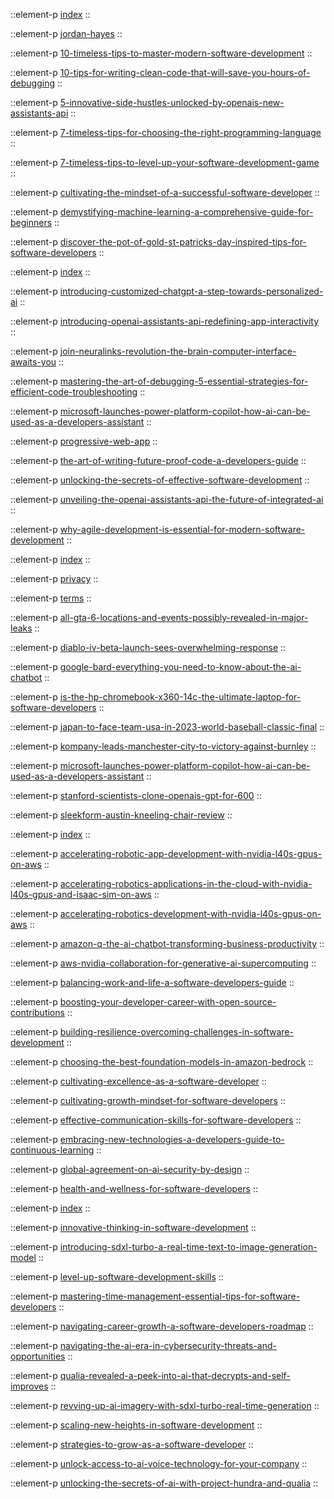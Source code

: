 ::element-p
[index](/about-us/)
::

::element-p
[jordan-hayes](/author/jordan-hayes)
::

::element-p
[10-timeless-tips-to-master-modern-software-development](/blog/10-timeless-tips-to-master-modern-software-development)
::

::element-p
[10-tips-for-writing-clean-code-that-will-save-you-hours-of-debugging](/blog/10-tips-for-writing-clean-code-that-will-save-you-hours-of-debugging)
::

::element-p
[5-innovative-side-hustles-unlocked-by-openais-new-assistants-api](/blog/5-innovative-side-hustles-unlocked-by-openais-new-assistants-api)
::

::element-p
[7-timeless-tips-for-choosing-the-right-programming-language](/blog/7-timeless-tips-for-choosing-the-right-programming-language)
::

::element-p
[7-timeless-tips-to-level-up-your-software-development-game](/blog/7-timeless-tips-to-level-up-your-software-development-game)
::

::element-p
[cultivating-the-mindset-of-a-successful-software-developer](/blog/cultivating-the-mindset-of-a-successful-software-developer)
::

::element-p
[demystifying-machine-learning-a-comprehensive-guide-for-beginners](/blog/demystifying-machine-learning-a-comprehensive-guide-for-beginners)
::

::element-p
[discover-the-pot-of-gold-st-patricks-day-inspired-tips-for-software-developers](/blog/discover-the-pot-of-gold-st-patricks-day-inspired-tips-for-software-developers)
::

::element-p
[index](/blog/)
::

::element-p
[introducing-customized-chatgpt-a-step-towards-personalized-ai](/blog/introducing-customized-chatgpt-a-step-towards-personalized-ai)
::

::element-p
[introducing-openai-assistants-api-redefining-app-interactivity](/blog/introducing-openai-assistants-api-redefining-app-interactivity)
::

::element-p
[join-neuralinks-revolution-the-brain-computer-interface-awaits-you](/blog/join-neuralinks-revolution-the-brain-computer-interface-awaits-you)
::

::element-p
[mastering-the-art-of-debugging-5-essential-strategies-for-efficient-code-troubleshooting](/blog/mastering-the-art-of-debugging-5-essential-strategies-for-efficient-code-troubleshooting)
::

::element-p
[microsoft-launches-power-platform-copilot-how-ai-can-be-used-as-a-developers-assistant](/blog/microsoft-launches-power-platform-copilot-how-ai-can-be-used-as-a-developers-assistant)
::

::element-p
[progressive-web-app](/blog/progressive-web-app)
::

::element-p
[the-art-of-writing-future-proof-code-a-developers-guide](/blog/the-art-of-writing-future-proof-code-a-developers-guide)
::

::element-p
[unlocking-the-secrets-of-effective-software-development](/blog/unlocking-the-secrets-of-effective-software-development)
::

::element-p
[unveiling-the-openai-assistants-api-the-future-of-integrated-ai](/blog/unveiling-the-openai-assistants-api-the-future-of-integrated-ai)
::

::element-p
[why-agile-development-is-essential-for-modern-software-development](/blog/why-agile-development-is-essential-for-modern-software-development)
::

::element-p
[index](/)
::

::element-p
[privacy](/info/privacy)
::

::element-p
[terms](/info/terms)
::

::element-p
[all-gta-6-locations-and-events-possibly-revealed-in-major-leaks](/news/all-gta-6-locations-and-events-possibly-revealed-in-major-leaks)
::

::element-p
[diablo-iv-beta-launch-sees-overwhelming-response](/news/diablo-iv-beta-launch-sees-overwhelming-response)
::

::element-p
[google-bard-everything-you-need-to-know-about-the-ai-chatbot](/news/google-bard-everything-you-need-to-know-about-the-ai-chatbot)
::

::element-p
[is-the-hp-chromebook-x360-14c-the-ultimate-laptop-for-software-developers](/news/is-the-hp-chromebook-x360-14c-the-ultimate-laptop-for-software-developers)
::

::element-p
[japan-to-face-team-usa-in-2023-world-baseball-classic-final](/news/japan-to-face-team-usa-in-2023-world-baseball-classic-final)
::

::element-p
[kompany-leads-manchester-city-to-victory-against-burnley](/news/kompany-leads-manchester-city-to-victory-against-burnley)
::

::element-p
[microsoft-launches-power-platform-copilot-how-ai-can-be-used-as-a-developers-assistant](/news/microsoft-launches-power-platform-copilot-how-ai-can-be-used-as-a-developers-assistant)
::

::element-p
[stanford-scientists-clone-openais-gpt-for-600](/news/stanford-scientists-clone-openais-gpt-for-600)
::

::element-p
[sleekform-austin-kneeling-chair-review](/office/sleekform-austin-kneeling-chair-review)
::

::element-p
[index](/site-map/)
::

::element-p
[accelerating-robotic-app-development-with-nvidia-l40s-gpus-on-aws](/software/accelerating-robotic-app-development-with-nvidia-l40s-gpus-on-aws)
::

::element-p
[accelerating-robotics-applications-in-the-cloud-with-nvidia-l40s-gpus-and-isaac-sim-on-aws](/software/accelerating-robotics-applications-in-the-cloud-with-nvidia-l40s-gpus-and-isaac-sim-on-aws)
::

::element-p
[accelerating-robotics-development-with-nvidia-l40s-gpus-on-aws](/software/accelerating-robotics-development-with-nvidia-l40s-gpus-on-aws)
::

::element-p
[amazon-q-the-ai-chatbot-transforming-business-productivity](/software/amazon-q-the-ai-chatbot-transforming-business-productivity)
::

::element-p
[aws-nvidia-collaboration-for-generative-ai-supercomputing](/software/aws-nvidia-collaboration-for-generative-ai-supercomputing)
::

::element-p
[balancing-work-and-life-a-software-developers-guide](/software/balancing-work-and-life-a-software-developers-guide)
::

::element-p
[boosting-your-developer-career-with-open-source-contributions](/software/boosting-your-developer-career-with-open-source-contributions)
::

::element-p
[building-resilience-overcoming-challenges-in-software-development](/software/building-resilience-overcoming-challenges-in-software-development)
::

::element-p
[choosing-the-best-foundation-models-in-amazon-bedrock](/software/choosing-the-best-foundation-models-in-amazon-bedrock)
::

::element-p
[cultivating-excellence-as-a-software-developer](/software/cultivating-excellence-as-a-software-developer)
::

::element-p
[cultivating-growth-mindset-for-software-developers](/software/cultivating-growth-mindset-for-software-developers)
::

::element-p
[effective-communication-skills-for-software-developers](/software/effective-communication-skills-for-software-developers)
::

::element-p
[embracing-new-technologies-a-developers-guide-to-continuous-learning](/software/embracing-new-technologies-a-developers-guide-to-continuous-learning)
::

::element-p
[global-agreement-on-ai-security-by-design](/software/global-agreement-on-ai-security-by-design)
::

::element-p
[health-and-wellness-for-software-developers](/software/health-and-wellness-for-software-developers)
::

::element-p
[index](/software/)
::

::element-p
[innovative-thinking-in-software-development](/software/innovative-thinking-in-software-development)
::

::element-p
[introducing-sdxl-turbo-a-real-time-text-to-image-generation-model](/software/introducing-sdxl-turbo-a-real-time-text-to-image-generation-model)
::

::element-p
[level-up-software-development-skills](/software/level-up-software-development-skills)
::

::element-p
[mastering-time-management-essential-tips-for-software-developers](/software/mastering-time-management-essential-tips-for-software-developers)
::

::element-p
[navigating-career-growth-a-software-developers-roadmap](/software/navigating-career-growth-a-software-developers-roadmap)
::

::element-p
[navigating-the-ai-era-in-cybersecurity-threats-and-opportunities](/software/navigating-the-ai-era-in-cybersecurity-threats-and-opportunities)
::

::element-p
[qualia-revealed-a-peek-into-ai-that-decrypts-and-self-improves](/software/qualia-revealed-a-peek-into-ai-that-decrypts-and-self-improves)
::

::element-p
[revving-up-ai-imagery-with-sdxl-turbo-real-time-generation](/software/revving-up-ai-imagery-with-sdxl-turbo-real-time-generation)
::

::element-p
[scaling-new-heights-in-software-development](/software/scaling-new-heights-in-software-development)
::

::element-p
[strategies-to-grow-as-a-software-developer](/software/strategies-to-grow-as-a-software-developer)
::

::element-p
[unlock-access-to-ai-voice-technology-for-your-company](/software/unlock-access-to-ai-voice-technology-for-your-company)
::

::element-p
[unlocking-the-secrets-of-ai-with-project-hundra-and-qualia](/software/unlocking-the-secrets-of-ai-with-project-hundra-and-qualia)
::

